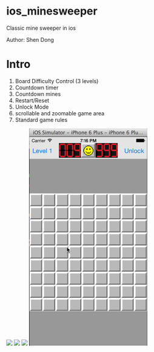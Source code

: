 # ios_minesweeper
Classic mine sweeper in ios

Author: Shen Dong

# Intro
1. Board Difficulty Control (3 levels)
2. Countdown timer
3. Countdown mines
4. Restart/Reset
5. Unlock Mode
6. scrollable and zoomable game area
7. Standard game rules


![](./Screen_Shot_1.png=120x)
![](./Screen_Shot_2.png=120x)
![](./Screen_Shot_3.png=120x)
![](./classicMineSweeper_demo.gif)


